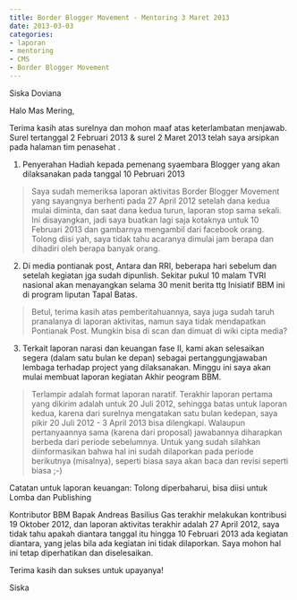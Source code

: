 ```yaml
---
title: Border Blogger Movement - Mentoring 3 Maret 2013
date: 2013-03-03
categories:
- laporan
- mentoring
- CMS
- Border Blogger Movement
---
```


Siska Doviana

Halo Mas Mering,

Terima kasih atas surelnya dan mohon maaf atas keterlambatan menjawab. Surel tertanggal 2 Februari 2013 & surel 2 Maret 2013 telah saya arsipkan pada halaman tim penasehat .

1. Penyerahan Hadiah kepada pemenang syaembara Blogger yang akan dilaksanakan pada tanggal 10 Pebruari 2013

> Saya sudah memeriksa laporan aktivitas Border Blogger Movement yang sayangnya berhenti pada 27 April 2012 setelah dana kedua mulai diminta, dan saat dana kedua turun, laporan stop sama sekali. Ini disayangkan, jadi saya buatkan lagi saja kotaknya untuk 10 Februari 2013 dan gambarnya mengambil dari facebook orang. Tolong diisi yah, saya tidak tahu acaranya dimulai jam berapa dan dihadiri oleh berapa banyak orang.

2. Di media pontianak post, Antara dan RRI, beberapa hari sebelum dan setelah kegiatan jga sudah dipunlish. Sekitar pukul 10 malam TVRI nasional akan menayangkan selama 30 menit berita ttg Inisiatif BBM ini di program liputan Tapal Batas.

> Betul, terima kasih atas pemberitahuannya, saya juga sudah taruh pranalanya di laporan aktivitas, namun saya tidak mendapatkan Pontianak Post. Mungkin bisa di scan dan dimuat di wiki cipta media?

3. Terkait laporan narasi dan keuangan fase II, kami akan selesaikan segera (dalam satu bulan ke depan) sebagai pertanggungjawaban lembaga terhadap project yang dilaksanakan. Minggu ini saya akan mulai membuat laporan kegiatan Akhir peogram BBM.

> Terlampir adalah format laporan naratif. Terakhir laporan pertama yang dikirim adalah untuk 20 Juli 2012, sehingga batas untuk laporan kedua, karena dari surelnya mengatakan satu bulan kedepan, saya pikir 20 Juli 2012 - 3 April 2013 bisa dilengkapi. Walaupun pertanyaannya sama (karena dari proposal) jawabannya diharapkan berbeda dari periode sebelumnya. Untuk yang sudah silahkan diinformasikan bahwa hal ini sudah dilaporkan pada periode berikutnya (misalnya), seperti biasa saya akan baca dan revisi seperti biasa ;-)

Catatan untuk laporan keuangan: Tolong diperbaharui, bisa diisi untuk Lomba dan Publishing

Kontributor BBM Bapak Andreas Basilius Gas terakhir melakukan kontribusi 19 Oktober 2012, dan laporan aktivitas terakhir adalah 27 April 2012, saya tidak tahu apakah diantara tanggal itu hingga 10 Februari 2013 ada kegiatan diantara, yang jelas bila ada kegiatan ini tidak dilaporkan. Saya mohon hal ini tetap diperhatikan dan diselesaikan.

Terima kasih dan sukses untuk upayanya!

Siska
